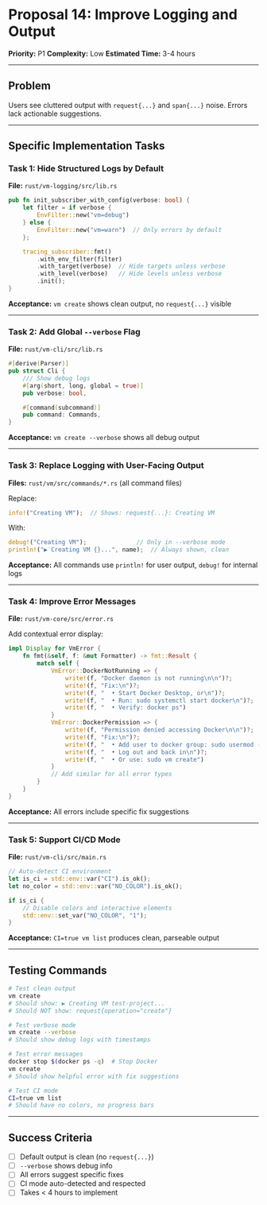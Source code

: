 # Proposal 14: Improve Logging and Output

**Priority:** P1
**Complexity:** Low
**Estimated Time:** 3-4 hours

---

## Problem

Users see cluttered output with `request{...}` and `span{...}` noise. Errors lack actionable suggestions.

---

## Specific Implementation Tasks

### Task 1: Hide Structured Logs by Default
**File:** `rust/vm-logging/src/lib.rs`

```rust
pub fn init_subscriber_with_config(verbose: bool) {
    let filter = if verbose {
        EnvFilter::new("vm=debug")
    } else {
        EnvFilter::new("vm=warn")  // Only errors by default
    };

    tracing_subscriber::fmt()
        .with_env_filter(filter)
        .with_target(verbose)  // Hide targets unless verbose
        .with_level(verbose)   // Hide levels unless verbose
        .init();
}
```

**Acceptance:** `vm create` shows clean output, no `request{...}` visible

---

### Task 2: Add Global `--verbose` Flag
**File:** `rust/vm-cli/src/lib.rs`

```rust
#[derive(Parser)]
pub struct Cli {
    /// Show debug logs
    #[arg(short, long, global = true)]
    pub verbose: bool,

    #[command(subcommand)]
    pub command: Commands,
}
```

**Acceptance:** `vm create --verbose` shows all debug output

---

### Task 3: Replace Logging with User-Facing Output
**Files:** `rust/vm/src/commands/*.rs` (all command files)

Replace:
```rust
info!("Creating VM");  // Shows: request{...}: Creating VM
```

With:
```rust
debug!("Creating VM");              // Only in --verbose mode
println!("▶ Creating VM {}...", name);  // Always shown, clean
```

**Acceptance:** All commands use `println!` for user output, `debug!` for internal logs

---

### Task 4: Improve Error Messages
**File:** `rust/vm-core/src/error.rs`

Add contextual error display:

```rust
impl Display for VmError {
    fn fmt(&self, f: &mut Formatter) -> fmt::Result {
        match self {
            VmError::DockerNotRunning => {
                write!(f, "Docker daemon is not running\n\n")?;
                write!(f, "Fix:\n")?;
                write!(f, "  • Start Docker Desktop, or\n")?;
                write!(f, "  • Run: sudo systemctl start docker\n")?;
                write!(f, "  • Verify: docker ps")
            }
            VmError::DockerPermission => {
                write!(f, "Permission denied accessing Docker\n\n")?;
                write!(f, "Fix:\n")?;
                write!(f, "  • Add user to docker group: sudo usermod -aG docker $USER\n")?;
                write!(f, "  • Log out and back in\n")?;
                write!(f, "  • Or use: sudo vm create")
            }
            // Add similar for all error types
        }
    }
}
```

**Acceptance:** All errors include specific fix suggestions

---

### Task 5: Support CI/CD Mode
**File:** `rust/vm-cli/src/main.rs`

```rust
// Auto-detect CI environment
let is_ci = std::env::var("CI").is_ok();
let no_color = std::env::var("NO_COLOR").is_ok();

if is_ci {
    // Disable colors and interactive elements
    std::env::set_var("NO_COLOR", "1");
}
```

**Acceptance:** `CI=true vm list` produces clean, parseable output

---

## Testing Commands

```bash
# Test clean output
vm create
# Should show: ▶ Creating VM test-project...
# Should NOT show: request{operation="create"}

# Test verbose mode
vm create --verbose
# Should show debug logs with timestamps

# Test error messages
docker stop $(docker ps -q)  # Stop Docker
vm create
# Should show helpful error with fix suggestions

# Test CI mode
CI=true vm list
# Should have no colors, no progress bars
```

---

## Success Criteria

- [ ] Default output is clean (no `request{...}`)
- [ ] `--verbose` shows debug info
- [ ] All errors suggest specific fixes
- [ ] CI mode auto-detected and respected
- [ ] Takes < 4 hours to implement
